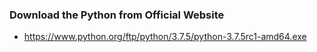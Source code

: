 ### Download the Python from Official Website
* https://www.python.org/ftp/python/3.7.5/python-3.7.5rc1-amd64.exe
